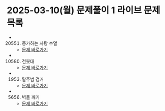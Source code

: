 # 2025-03-10(월) 문제풀이 1 라이브 문제 목록

- 20551. 증가하는 사탕 수열
    - [문제 바로가기](https://swexpertacademy.com/main/code/problem/problemDetail.do?contestProbId=AY4XhKTKU0IDFARM)
    
- 10580. 전봇대 
    - [문제 바로가기](https://swexpertacademy.com/main/code/problem/problemDetail.do?contestProbId=AXO8QBw6Qu4DFAXS)
    
- 1953. 탈주범 검거
    - [문제 바로가기](https://swexpertacademy.com/main/code/problem/problemDetail.do?contestProbId=AV5PpLlKAQ4DFAUq)
    
- 5656. 벽돌 깨기
    - [문제 바로가기](https://swexpertacademy.com/main/code/problem/problemDetail.do?contestProbId=AWXRQm6qfL0DFAUo)